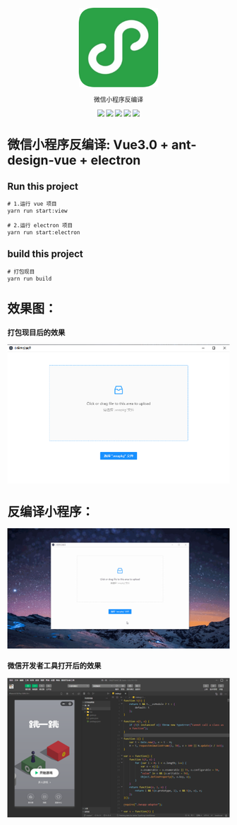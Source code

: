 <p align="center">
  <a href="https://github.com/shunyue1320/decompile-wx" target="_blank">
    <img width="180" src="https://raw.githubusercontent.com/shunyue1320/decompile-wx/master/src/view/assets/images/logo.png" alt="logo">
  </a>
</p>

<div align="center">

微信小程序反编译

[![](https://img.shields.io/badge/Juejin-掘金-007FFF)](https://juejin.im/user/3702810894152983)
[![](https://img.shields.io/badge/CSDN-博客-E33E33)](https://blog.csdn.net/qq_41614928)
[![](https://img.shields.io/badge/Zhihu-知乎-0084FF)](https://www.zhihu.com/people/shun-yue-45)
[![](https://img.shields.io/badge/bilili-哔哩哔哩-FF69b4)](https://space.bilibili.com/475498258)
[![](https://img.shields.io/badge/公众号-爱看编程-7ED957)](#爱看编程)

</div>

# 微信小程序反编译: Vue3.0 + ant-design-vue + electron

## Run this project
```
# 1.运行 vue 项目
yarn run start:view

# 2.运行 electron 项目
yarn run start:electron
```

## build this project
```
# 打包现目
yarn run build
```

# 效果图：
### 打包现目后的效果
![juejin-app效果图](https://github.com/shunyue1320/decompile-wx/blob/master/1.png)

# 反编译小程序：
![juejin-app动态效果图](https://github.com/shunyue1320/decompile-wx/blob/master/1.gif)

### 微信开发者工具打开后的效果
![juejin-app效果图](https://github.com/shunyue1320/decompile-wx/blob/master/2.png)